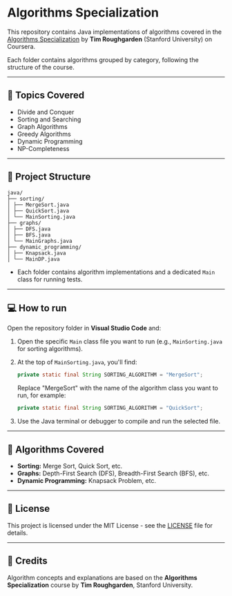 # Algorithms Specialization

This repository contains Java implementations of algorithms covered in the [Algorithms Specialization](https://www.coursera.org/specializations/algorithms) by **Tim Roughgarden** (Stanford University) on Coursera.

Each folder contains algorithms grouped by category, following the structure of the course.

---

## 📘 Topics Covered

- Divide and Conquer
- Sorting and Searching
- Graph Algorithms
- Greedy Algorithms
- Dynamic Programming
- NP-Completeness

---

## 📁 Project Structure

```
java/
├── sorting/
│ ├── MergeSort.java
│ ├── QuickSort.java
│ └── MainSorting.java
├── graphs/
│ ├── DFS.java
│ ├── BFS.java
│ └── MainGraphs.java
├── dynamic_programming/
│ ├── Knapsack.java
│ └── MainDP.java
```


- Each folder contains algorithm implementations and a dedicated `Main` class for running tests.

---

## 💻 How to run

Open the repository folder in **Visual Studio Code** and:

1. Open the specific `Main` class file you want to run (e.g., `MainSorting.java` for sorting algorithms).
2. At the top of `MainSorting.java`, you'll find:

   ```java
   private static final String SORTING_ALGORITHM = "MergeSort";
   ```

   Replace "MergeSort" with the name of the algorithm class you want to run, for example:

   ```java
   private static final String SORTING_ALGORITHM = "QuickSort";
   ```

4. Use the Java terminal or debugger to compile and run the selected file.
   
---

## 📖 Algorithms Covered

- **Sorting:** Merge Sort, Quick Sort, etc.
- **Graphs:** Depth-First Search (DFS), Breadth-First Search (BFS), etc.
- **Dynamic Programming:** Knapsack Problem, etc.

---

## 📜 License

This project is licensed under the MIT License - see the [LICENSE](LICENSE) file for details.

---

## 🙏 Credits

Algorithm concepts and explanations are based on the **Algorithms Specialization** course by **Tim Roughgarden**, Stanford University.

